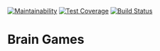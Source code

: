 [![Maintainability](https://api.codeclimate.com/v1/badges/f3560f47856274a206a2/maintainability)](https://codeclimate.com/github/h0x0d9/project-lvl1-s280/maintainability)
[![Test Coverage](https://api.codeclimate.com/v1/badges/f3560f47856274a206a2/test_coverage)](https://codeclimate.com/github/h0x0d9/project-lvl1-s280/test_coverage)
[![Build Status](https://travis-ci.org/h0x0d9/project-lvl1-s280.svg?branch=master)](https://travis-ci.org/h0x0d9/project-lvl1-s280)

# Brain Games
